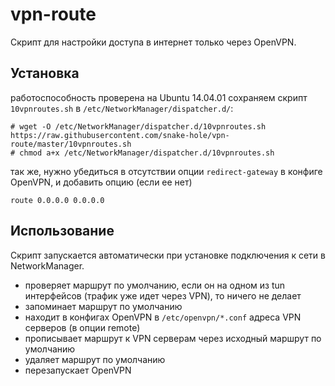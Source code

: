 vpn-route
=========

Скрипт для настройки доступа в интернет только через OpenVPN.

Установка
---------

работоспособность проверена на Ubuntu 14.04.01
сохраняем скрипт `10vpnroutes.sh` в `/etc/NetworkManager/dispatcher.d/`:

    # wget -O /etc/NetworkManager/dispatcher.d/10vpnroutes.sh https://raw.githubusercontent.com/snake-hole/vpn-route/master/10vpnroutes.sh
    # chmod a+x /etc/NetworkManager/dispatcher.d/10vpnroutes.sh
  
так же, нужно убедиться в отсутствии опции `redirect-gateway` в конфиге OpenVPN, и добавить опцию (если ее нет)

    route 0.0.0.0 0.0.0.0
  
Использование
-------------

Скрипт запускается автоматически при установке подключения к сети в NetworkManager.

* проверяет маршрут по умолчанию, если он на одном из tun интерфейсов (трафик уже идет через VPN), то ничего не делает
* запоминает маршрут по умолчанию
* находит в конфигах OpenVPN в `/etc/openvpn/*.conf` адреса VPN серверов (в опции remote)
* прописывает маршрут к VPN серверам через исходный маршрут по умолчанию
* удаляет маршрут по умолчанию
* перезапускает OpenVPN

